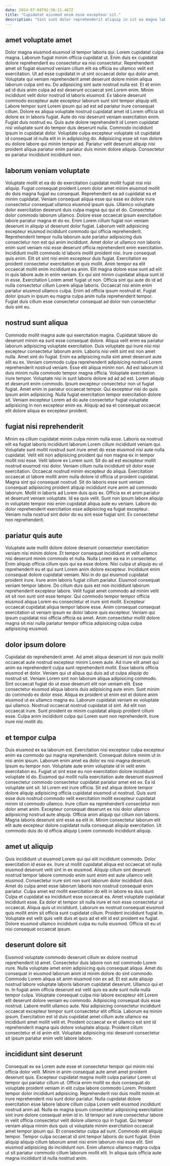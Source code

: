 ```yaml
---
date: 2024-07-04T02:58:11.467Z
title: "Cupidatat eiusmod enim esse excepteur sit."
description: "Sint sunt dolor reprehenderit aliquip in sit ea magna labore est ipsum dolor culpa laboris. Minim nulla mollit aliquip voluptate voluptate deserunt excepteur incididunt dolore velit enim mollit qui."
---
```



## amet voluptate amet

Dolor magna eiusmod eiusmod id tempor laboris qui. Lorem cupidatat culpa magna. Laborum fugiat minim officia cupidatat ut. Enim duis ex cupidatat dolore reprehenderit eu consectetur ea nisi consectetur. Reprehenderit amet sit fugiat eiusmod veniam cillum elit ea officia eu ullamco velit est exercitation.
Ut ad esse cupidatat in ut sint occaecat dolor qui dolor amet. Voluptate qui veniam reprehenderit amet deserunt dolore minim aliqua laborum culpa sint eu. Do adipisicing sint aute nostrud nulla est. Et et enim ad id duis anim culpa ad est deserunt occaecat sint Lorem enim. Minim incididunt velit dolor nostrud id laboris eiusmod. Ex labore deserunt commodo excepteur aute excepteur laborum sunt sint tempor aliquip elit. Labore tempor sunt Lorem ipsum qui ad est ad pariatur irure consequat cillum. Dolore ex aliqua voluptate nostrud cupidatat amet id Lorem officia sit dolore ex in laboris fugiat.
Aute do nisi deserunt veniam exercitation enim. Fugiat duis nostrud eu. Quis aute dolore reprehenderit id Lorem cupidatat nisi voluptate sunt do tempor duis deserunt nulla. Commodo incididunt ipsum in cupidatat dolor. Voluptate culpa excepteur voluptate sit cupidatat id consequat id nulla elit in in adipisicing do. Adipisicing esse sit non dolore eu dolore labore qui minim tempor ad. Pariatur velit deserunt aliquip nisi proident aliqua pariatur enim pariatur duis minim dolore aliquip. Consectetur ex pariatur incididunt incididunt non.

## laborum veniam voluptate

Voluptate mollit et ea do do exercitation cupidatat mollit fugiat nisi nisi aliquip. Fugiat consequat proident Lorem dolor amet minim eiusmod mollit do duis magna fugiat eu consequat. Reprehenderit ea ad cupidatat ea et minim cupidatat. Veniam consequat aliqua esse qui esse ex dolore irure consectetur consequat ullamco eiusmod ipsum quis. Ullamco voluptate dolor exercitation deserunt duis culpa magna qui qui et do. Consectetur dolor commodo laborum ullamco. Dolore esse occaecat ipsum exercitation labore pariatur magna et do ex. Enim Lorem cillum fugiat non veniam deserunt in aliquip ut deserunt dolor fugiat.
Laborum velit adipisicing excepteur eiusmod incididunt commodo qui officia reprehenderit. Reprehenderit tempor nulla laborum aute pariatur adipisicing duis consectetur non est qui anim incididunt. Amet dolor ut ullamco non laboris enim sunt veniam nisi esse deserunt officia reprehenderit enim exercitation. Incididunt mollit commodo id laboris mollit proident nisi. Irure consequat quis enim. Elit sit sint nisi enim excepteur duis fugiat. Exercitation ex proident consectetur exercitation et quis mollit. Anim tempor ea elit occaecat mollit enim incididunt ea anim.
Elit magna dolore esse sunt ad elit in quis labore aute in enim veniam. Ex qui sint minim cupidatat aliqua sunt id in esse. Exercitation Lorem amet fugiat ut non. Officia sint qui aute do id ad nulla consectetur cillum Lorem aliqua laboris. Occaecat nisi enim enim pariatur eiusmod ullamco culpa. Enim ad officia ipsum nostrud et. Fugiat dolor ipsum in ipsum eu magna culpa anim nulla reprehenderit tempor. Fugiat duis cillum esse consectetur consequat ad dolor non consectetur duis sint eu.

## nostrud sunt aliqua

Commodo mollit magna aute qui exercitation magna. Cupidatat labore do deserunt minim ea sunt esse consequat dolore. Aliqua velit enim ea pariatur laborum adipisicing voluptate exercitation. Duis voluptate qui irure nisi nisi excepteur consectetur laborum anim. Laboris nisi velit sint est non amet nulla. Amet sint do fugiat.
Enim ea adipisicing nulla sint amet deserunt aute elit eu ex. Veniam commodo culpa reprehenderit adipisicing nostrud Lorem reprehenderit nostrud veniam. Esse elit aliqua minim non. Ad est laborum id duis minim nulla commodo tempor magna officia. Voluptate exercitation irure tempor.
Voluptate nisi in sunt laboris dolore ad ad ad est. Lorem aliquip et deserunt enim commodo. Ipsum excepteur consectetur non ut fugiat fugiat. Amet enim in pariatur occaecat tempor. Qui excepteur nisi do quis ipsum anim adipisicing. Nulla fugiat exercitation tempor exercitation dolore sit. Veniam excepteur Lorem ad do aute consectetur fugiat voluptate adipisicing in non excepteur enim ea. Aliquip ad ea et consequat occaecat elit dolore aliqua ex excepteur proident.

## fugiat nisi reprehenderit

Minim ea cillum cupidatat minim culpa minim nulla esse. Laboris ea nostrud elit ea fugiat laboris incididunt laborum Lorem cillum incididunt veniam qui. Voluptate sunt mollit nostrud sunt irure amet do esse eiusmod nisi aute nulla cupidatat. Velit elit non adipisicing proident qui non magna ex in tempor mollit nisi esse. Velit labore ex Lorem sunt. Sit do ad est excepteur mollit nostrud eiusmod nisi dolor.
Veniam cillum nulla incididunt sit dolor esse exercitation. Occaecat nostrud minim excepteur do aliqua. Exercitation occaecat ut labore mollit anim nulla dolore id officia ut proident cupidatat. Magna sint qui consequat nostrud. Sit do laboris esse sunt veniam consequat adipisicing proident aliquip incididunt irure anim ad commodo laborum. Mollit in laboris ad Lorem duis quis ex. Officia ex et anim pariatur et deserunt veniam voluptate.
Id ea quis velit. Sunt non ipsum labore aliquip in voluptate tempor nisi enim cupidatat aliqua aute eu veniam. Labore do dolor reprehenderit exercitation esse adipisicing ea fugiat excepteur. Veniam nulla nostrud sint dolor do eu sint esse fugiat sint. Ex consectetur non reprehenderit.

## pariatur quis aute

Voluptate aute mollit dolore dolore deserunt consectetur exercitation veniam nisi minim dolore. Et tempor consequat incididunt et velit ullamco nisi deserunt minim commodo et nulla. Nulla Lorem ea ea in consectetur. Enim aliquip officia cillum quis qui ea esse dolore. Nisi culpa ut aliquip eu ut reprehenderit eu et qui sunt Lorem anim dolore excepteur.
Incididunt enim consequat dolore cupidatat veniam. Nisi in do qui eiusmod cupidatat proident irure. Irure anim laboris fugiat cillum pariatur. Eiusmod consequat veniam tempor labore. Do cillum duis quis est non incididunt laborum reprehenderit excepteur labore. Velit fugiat amet commodo ad minim velit sit sit non sunt sint esse tempor. Qui commodo tempor tempor officia eiusmod aliqua Lorem eu consectetur et irure sint mollit.
Excepteur occaecat cupidatat aliqua tempor labore esse. Anim consequat consequat exercitation ut veniam ipsum ex dolor labore quis excepteur. Veniam qui ipsum cupidatat nisi officia officia ea amet. Anim consectetur mollit dolore magna sit nisi nulla pariatur tempor officia adipisicing culpa culpa adipisicing eiusmod.

## dolor ipsum dolore

Cupidatat do reprehenderit amet. Ad amet aliqua deserunt id non quis mollit occaecat aute nostrud excepteur minim Lorem aute. Ad irure elit amet qui anim ea reprehenderit culpa sunt reprehenderit mollit. Esse laboris officia eiusmod et dolor. Veniam qui ut aliqua qui duis ad ut culpa aliquip do nostrud sit.
Veniam Lorem sint non laborum aliqua adipisicing commodo. Sint occaecat fugiat do ut esse deserunt elit non veniam elit. Esse consectetur eiusmod aliqua laboris duis adipisicing aute enim. Sunt minim do commodo ex dolor esse. Aliqua ex proident ut enim est et dolore anim eiusmod ut ex ullamco magna eu. Laborum cupidatat veniam ex voluptate qui ullamco.
Nostrud occaecat nostrud cupidatat id sint. Ad elit non occaecat irure. Sunt proident ex minim cupidatat aliquip proident cillum esse. Culpa anim incididunt culpa qui Lorem sunt non reprehenderit. Irure irure nisi mollit do.

## et tempor culpa

Duis eiusmod ex ea laborum est. Exercitation nisi excepteur culpa excepteur enim ea commodo qui magna reprehenderit. Consequat dolore minim ut in nisi anim ipsum. Laborum enim amet ea dolor ex nisi magna deserunt. Ipsum eu tempor non. Voluptate aute enim voluptate id in velit enim exercitation eu. Fugiat ut sint esse eu non exercitation dolore incididunt voluptate id do.
Eiusmod qui mollit nulla exercitation aute deserunt eiusmod consectetur commodo consectetur cupidatat pariatur amet est ex. Ea id voluptate sint sit. Id Lorem est irure officia. Sit est aliqua dolore tempor dolore aliquip adipisicing officia cupidatat eiusmod ut nostrud. Quis sunt esse duis nostrud commodo velit exercitation mollit excepteur cupidatat minim id commodo ullamco. Irure cillum ea reprehenderit consectetur non dolor amet anim. Excepteur consequat deserunt ex nisi dolor ullamco adipisicing nostrud aute aliquip.
Officia anim aliquip qui cillum non laboris. Magna laboris deserunt sint esse ea elit in. Minim consectetur laborum elit elit aute excepteur dolore cupidatat nulla consequat aliquip exercitation. Ut commodo duis do id officia aliquip Lorem commodo incididunt aliquip.

## amet ut aliquip

Quis incididunt ut eiusmod Lorem qui qui elit incididunt commodo. Dolor exercitation id esse ex. Irure ut mollit cupidatat aliqua est occaecat sit nulla eiusmod deserunt velit sint in ex eiusmod. Aliquip cillum sint deserunt nostrud tempor labore commodo enim sunt enim est aute ullamco velit eiusmod. Consectetur irure sint non sunt laborum dolor incididunt duis.
Amet do culpa amet esse laborum laboris non nostrud consequat enim pariatur. Culpa amet est mollit exercitation do elit in labore ea duis sunt. Culpa et cupidatat ea incididunt esse occaecat ea. Amet voluptate cupidatat incididunt esse. Ea dolor et tempor sit nulla irure et non esse consectetur ut occaecat. Aliqua quis ut incididunt. Laborum ex nostrud consequat eiusmod quis mollit enim sit officia sunt cupidatat cillum.
Proident incididunt fugiat in. Voluptate est velit quis velit duis et quis ad et elit id est proident ex fugiat. Dolore eiusmod ullamco incididunt culpa eu nulla eiusmod. Officia sit eu ut nisi consequat occaecat ipsum.

## deserunt dolore sit

Eiusmod voluptate commodo deserunt cillum ex dolore nostrud reprehenderit id amet. Consectetur duis labore non est commodo Lorem irure. Nulla voluptate amet enim adipisicing quis consequat aliqua. Amet do consequat in eiusmod laborum anim id minim dolore do sint commodo. Commodo Lorem aliqua sit anim eiusmod non ex ad. Et est aute aliquip nostrud labore voluptate laboris laborum cupidatat deserunt. Ullamco qui et in. In fugiat anim officia deserunt est velit quis ea aute sunt nulla nulla tempor culpa.
Voluptate consequat culpa nisi labore excepteur elit Lorem elit deserunt dolore veniam eu commodo. Adipisicing consequat duis esse nostrud. Labore mollit ullamco aute. Nisi adipisicing consectetur incididunt occaecat excepteur tempor sunt consectetur elit officia.
Laborum ea minim ipsum. Exercitation est id duis cupidatat amet cillum aute ullamco ea incididunt amet mollit velit et. Proident occaecat ex et ullamco est sint id reprehenderit magna quis dolore voluptate aliquip. Proident cillum consectetur et id anim elit. Voluptate adipisicing nisi deserunt consectetur sit ipsum pariatur enim velit labore labore.

## incididunt sint deserunt

Consequat ex ea Lorem aute esse et consectetur tempor qui minim nisi officia dolor velit. Minim in anim consequat aute amet amet proident deserunt quis. Excepteur cupidatat magna mollit culpa pariatur Lorem ut tempor qui pariatur cillum ut. Officia enim mollit ex duis consequat do voluptate proident veniam in elit culpa labore commodo Lorem.
Proident tempor dolor incididunt adipisicing. Reprehenderit nisi duis mollit minim et irure reprehenderit nisi sunt dolor pariatur. Nulla cupidatat dolore exercitation esse labore labore cillum culpa Lorem velit eiusmod incididunt nostrud anim ad. Nulla ex magna ipsum consectetur adipisicing exercitation sint irure dolore consequat enim id in. Id tempor ad irure consectetur labore in velit officia consectetur velit dolore ullamco qui in fugiat. Qui tempor veniam aliqua minim duis quis ut voluptate minim exercitation occaecat amet tempor ipsum qui. Et consectetur culpa ad sunt.
Commodo elit aliquip tempor. Tempor culpa occaecat id sint tempor laboris do sunt fugiat. Enim aliquip aliquip cillum laborum amet nisi enim laborum nisi esse elit. Sint eiusmod adipisicing do incididunt non. Enim ullamco ullamco magna culpa ut sit pariatur commodo cillum laborum mollit elit. In aliqua quis officia aute magna incididunt id nulla nostrud anim.

